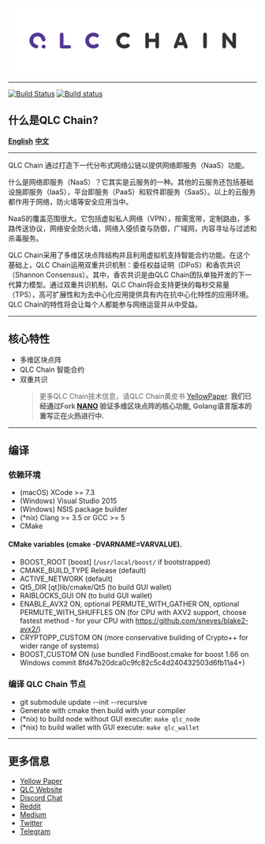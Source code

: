 <div align="center">
    <img src="logo.png" alt="Logo" width='auto' height='auto'/>
</div>

---
[![Build Status](https://travis-ci.org/nanocurrency/raiblocks.svg?branch=master)](https://travis-ci.org/nanocurrency/raiblocks)
[![Build status](https://ci.appveyor.com/api/projects/status/uwdcxi87h2y6jx94/branch/master?svg=true)](https://ci.appveyor.com/project/argakiig/raiblocks/branch/master)
## 什么是QLC Chain?

**[English](README.md)** **[中文](README_CN.md)**

---

QLC Chain 通过打造下一代分布式网络公链以提供网络即服务（NaaS）功能。

什么是网络即服务（NaaS）？它其实是云服务的一种。其他的云服务还包括基础设施即服务（IaaS），平台即服务（PaaS）和软件即服务（SaaS）。以上的云服务都作用于网络，防火墙等安全应用当中。

NaaS的覆盖范围很大。它包括虚拟私人网络（VPN），按需宽带，定制路由，多路传送协议，网络安全防火墙，网络入侵侦查与防御，广域网，内容寻址与过滤和杀毒服务。

QLC Chain采用了多维区块点阵结构并且利用虚拟机支持智能合约功能。在这个基础上，QLC Chain运用双重共识机制：委任权益证明（DPoS）和香农共识（Shannon Consensus）。其中，香农共识是由QLC Chain团队单独开发的下一代算力模型。通过双重共识机制，QLC Chain将会支持更快的每秒交易量（TPS），高可扩展性和为去中心化应用提供具有内在抗中心化特性的应用环境。QLC Chain的特性将会让每个人都能参与网络运营并从中受益。

---

## 核心特性

* 多维区块点阵 
* QLC Chain 智能合约 
* 双重共识
    > 更多QLC Chain技术信息，请QLC Chain黄皮书 [YellowPaper](https://github.com/qlcchain/YellowPaper). **我们已经通过Fork [NANO](https://github.com/nanocurrency/raiblocks/wiki/Build-Instructions) 验证多维区块点阵的核心功能, Golang语言版本的重写正在火热进行中.**

___

## 编译
### 依赖环境

- (macOS) XCode >= 7.3
- (Windows) Visual Studio 2015
- (Windows) NSIS package builder
- (*nix) Clang >= 3.5 or GCC >= 5
- CMake

#### CMake variables (cmake -DVARNAME=VARVALUE).
- BOOST_ROOT [boost] (`/usr/local/boost/` if bootstrapped)
- CMAKE_BUILD_TYPE Release (default)
- ACTIVE_NETWORK (default)
- Qt5_DIR [qt]lib/cmake/Qt5 (to build GUI wallet)
- RAIBLOCKS_GUI ON (to build GUI wallet)
- ENABLE_AVX2 ON, optional PERMUTE_WITH_GATHER ON, optional PERMUTE_WITH_SHUFFLES ON (for CPU with AXV2 support, choose fastest method - for your CPU with https://github.com/sneves/blake2-avx2/)
- CRYPTOPP_CUSTOM ON (more conservative building of Crypto++ for wider range of systems)
- BOOST_CUSTOM ON (use bundled FindBoost.cmake for boost 1.66 on Windows commit 8fd47b20dca0c9fc82c5c4d240432503d6fb11a4+)

### 编译 QLC Chain 节点
- git submodule update --init --recursive
- Generate with cmake then build with your compiler
- (*nix) to build node without GUI execute: `make qlc_node`
- (*nix) to build wallet with GUI execute: `make qlc_wallet`

___

## 更多信息

* [Yellow Paper](https://github.com/qlcchain/YellowPaper)
* [QLC Website](https://qlcchain.org)
* [Discord Chat](https://discord.gg/JnCnhjr)
* [Reddit](https://www.reddit.com/r/Qlink/)
* [Medium](https://medium.com/qlc-chain)
* [Twitter](https://twitter.com/QLCchain)
* [Telegram](https://t.me/qlinkmobile)
